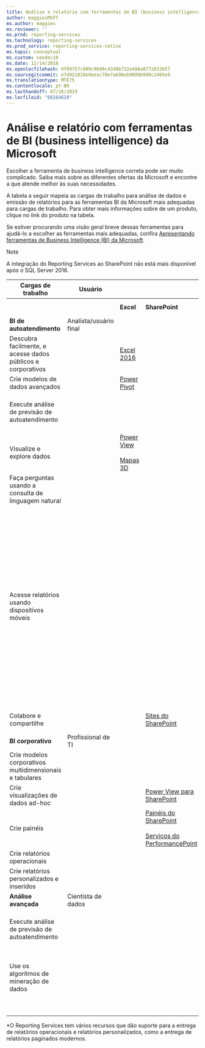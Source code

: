 ```yaml
---
title: Análise e relatório com ferramentas de BI (business intelligence) da Microsoft
author: maggiesMSFT
ms.author: maggies
ms.reviewer: ''
ms.prod: reporting-services
ms.technology: reporting-services
ms.prod_service: reporting-services-native
ms.topic: conceptual
ms.custom: seodec18
ms.date: 12/14/2018
ms.openlocfilehash: 9f09757c009c9690c4348b722e498a8772033657
ms.sourcegitcommit: e7d921828e9eeac78e7ab96eb90996990c2405e9
ms.translationtype: MTE75
ms.contentlocale: pt-BR
ms.lasthandoff: 07/16/2019
ms.locfileid: "68264620"
---
```

# <a name="analysis-and-reporting-with-microsoft-business-intelligence-bi-tools"></a>Análise e relatório com ferramentas de BI (business intelligence) da Microsoft

Escolher a ferramenta de business intelligence correta pode ser muito complicado. Saiba mais sobre as diferentes ofertas da Microsoft e encontre a que atende melhor às suas necessidades.

A tabela a seguir mapeia as cargas de trabalho para análise de dados e emissão de relatórios para as ferramentas BI da Microsoft mais adequadas para cargas de trabalho. Para obter mais informações sobre de um produto, clique no link do produto na tabela.  
  
 Se estiver procurando uma visão geral breve dessas ferramentas para ajudá-lo a escolher as ferramentas mais adequadas, confira [Apresentando ferramentas de Business Intelligence (BI) da Microsoft](https://download.microsoft.com/download/D/2/0/D20E1C5F-72EA-4505-9F26-FEF9550EFD44/Introducing_Microsoft_BI_Tools.docx).

> [!NOTE]
> A integração do Reporting Services ao SharePoint não está mais disponível após o SQL Server 2016.
  
|Cargas de trabalho|Usuário|||Ferramentas de BI|||  
|---------------|----------|-|-|--------------|-|-|  
|||**Excel**|**SharePoint**|**SharePoint Online**|**Power BI**|**SQL Server**|  
|**BI de autoatendimento**|Analista/usuário final||||||  
|Descubra facilmente, e acesse dados públicos e corporativos||[Excel 2016](https://support.office.com/article/What-s-new-in-Excel-2016-for-Windows-5fdb9208-ff33-45b6-9e08-1f5cdb3a6c73?ui=en-US&rs=en-US&ad=US)|||[Catálogo de Dados do Azure](https://azure.microsoft.com/services/data-catalog/)||  
|Crie modelos de dados avançados||[Power Pivot](https://support.office.com/article/Power-Pivot-Overview-and-Learning-f9001958-7901-4caa-ad80-028a6d2432ed?ui=en-US&rs=en-US&ad=US)|||[Power BI Desktop](https://powerbi.microsoft.com/documentation/powerbi-desktop-get-the-desktop/)||  
|Execute análise de previsão de autoatendimento||||||[Suplementos de Mineração de Dados para Excel](https://docs.microsoft.com/sql/analysis-services/data-mining-client-for-excel-sql-server-data-mining-add-ins?view=sql-server-2014&viewFallbackFrom=sql-server-ver15) |  
|Visualize e explore dados||[Power View](https://support.office.com/article/Power-View-Explore-visualize-and-present-your-data-98268d31-97e2-42aa-a52b-a68cf460472e)<br /><br /> [Mapas 3D](https://support.office.com/article/Visualize-your-data-in-3D-Maps-ce6b1d5c-4602-4dae-b487-91ec0268e75d)|||[Power BI Desktop](https://powerbi.microsoft.com/documentation/powerbi-desktop-get-the-desktop/)||  
|Faça perguntas usando a consulta de linguagem natural|||||[P & R](https://docs.microsoft.com/power-bi/consumer/end-user-q-and-a)|
|Acesse relatórios usando dispositivos móveis||||[HTML 5 (dá suporte à visualização de arquivos <10 MB)](create-deploy-and-manage-mobile-and-paginated-reports.md)<br /><br /> | [HTML 5 (dá suporte à visualização de <250 MB)](http://go.microsoft.com/fwlink/p/?LinkId=391854)<br /><br /> [Aplicativo móvel do Power BI em dispositivos iOS](https://docs.microsoft.com/power-bi/consumer/mobile/mobile-iphone-app-get-started)<br /><br /> [Aplicativo móvel do Power BI em dispositivos Android](https://docs.microsoft.com/power-bi/consumer/mobile/mobile-android-app-get-started) <br /><br /> [Aplicativo móvel do Power BI para Windows 10](https://docs.microsoft.com/power-bi/consumer/mobile/mobile-windows-10-phone-app-get-started)|  
|Colabore e compartilhe|||[Sites do SharePoint](https://docs.microsoft.com/sharepoint/getting-started)|[Sites da equipe do SharePoint](https://go.microsoft.com/fwlink/?LinkId=391850)|[Sites do Power BI](https://docs.microsoft.com/power-bi/service-how-to-collaborate-distribute-dashboards-reports)||  
|**BI corporativo**|Profissional de TI||||||  
|Crie modelos corporativos multidimensionais e tabulares||||||[Analysis Services](../analysis-services/analysis-services.md)|  
|Crie visualizações de dados ad-hoc|||[Power View para SharePoint](https://go.microsoft.com/fwlink/?LinkId=391858)||||  
|Crie painéis|||[Painéis do SharePoint](https://go.microsoft.com/fwlink/?LinkId=391859)<br /><br /> [Serviços do PerformancePoint](https://technet.microsoft.com/library/ee424392.aspx)||[Painéis no Power BI](https://powerbi.microsoft.com/documentation/powerbi-service-dashboards/)||  
|Crie relatórios operacionais||||||*[Reporting Services](create-deploy-and-manage-mobile-and-paginated-reports.md)|  
|Crie relatórios personalizados e inseridos|||||[Power BI Embedded](create-deploy-and-manage-mobile-and-paginated-reports.md)|  
|**Análise avançada**|Cientista de dados||||||  
|Execute análise de previsão de autoatendimento||||||[Suplementos de Mineração de Dados para Excel](https://docs.microsoft.com/sql/analysis-services/data-mining-client-for-excel-sql-server-data-mining-add-ins?view=sql-server-2014&viewFallbackFrom=sql-server-ver15) |  
|Use os algoritmos de mineração de dados||||||[Mineração de dados no Analysis Services](../analysis-services/data-mining/data-mining-ssas.md)<br/><br/>[SQL Server R Services](https://msdn.microsoft.com/library/mt604845.aspx)|  
| &nbsp; | &nbsp; | &nbsp; | &nbsp; | &nbsp; | &nbsp; | &nbsp; |
  
 *O Reporting Services tem vários recursos que dão suporte para a entrega de relatórios operacionais e relatórios personalizados, como a entrega de relatórios paginados modernos.